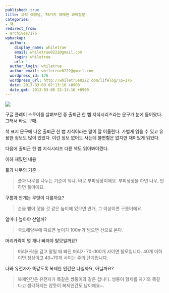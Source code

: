```yaml
---
published: true
title: 과학 애정남, 70가지 애매한 과학질문
categories:
- 책
redirect_from:
- archives/176
wpbackup:
  author:
    display_name: whiletrue
    email: whiletrue0222@gmail.com
    login: whiletrue
    url: ''
  author_login: whiletrue
  author_email: whiletrue0222@gmail.com
  wordpress_id: 176
  wordpress_url: http://whiletrue0222.com/lifelog/?p=176
  date: 2013-03-09 07:13:16 +0900
  date_gmt: 2013-03-08 22:13:16 +0900
---
```


![](http://misc.ridibooks.com/cover/752000076/xxlarge)

구글 플레이 스토어를 살펴보던 중 출퇴근 한 뼘 지식시리즈라는 문구가 눈에 들어왔다. 그래서 바로 구매.

책 표지 문구에 나온 출퇴근 한 뼘 지식이라는 말이 잘 어울린다.
가볍게 읽을 수 있고 유용한 정보도 많이 있었다. 이런 정보 없어도 사는데 불편함은 없지만 재미있게 읽었다.

다음에 출퇴근 한 뼘 지식시리즈 다른 책도 읽어봐야겠다.

이하 재밌던 내용

풀과 나무의 기준

> 풀과 나무를 나누는 기준이 뭐냐. 바로 부피생장이에요. 부피생장을 하면 나무, 안 하면 풀이에요.

구름과 안개는 무엇이 다를까요?

> 손을 뻗어 닿을 것 같은 높이에 있으면 안개, 그 이상이면 구름이에요.

얼마나 높아야 산일까?

> 국토해양부에 따르면 높이가 100m가 넘으면 산으로 본다.

머리카락이 몇 개나 빠져야 탈모일까요?

> 머리카락을 감고 말릴 때 빠진 머리가 70~100개 사이면 탈모입니다. 40개 이하이면 정상이고 40~70개 사이는 주의 단계입니다.

나와 유전자가 똑같도록 복제한 인간은 나일까요, 아닐까요?

> 복제인간은 유전자가 똑같은 쌍둥이와 같은 겁니다. 쌍둥이 형제를 자기와 똑같다고 생각하지는 않듯이 복제인간도 남이에요~.
